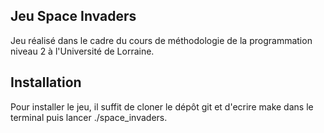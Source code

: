 ## Jeu Space Invaders
Jeu réalisé dans le cadre du cours de méthodologie de la programmation niveau 2 à l'Université de Lorraine. 

## Installation
Pour installer le jeu, il suffit de cloner le dépôt git et d'ecrire make dans le terminal puis lancer ./space_invaders.